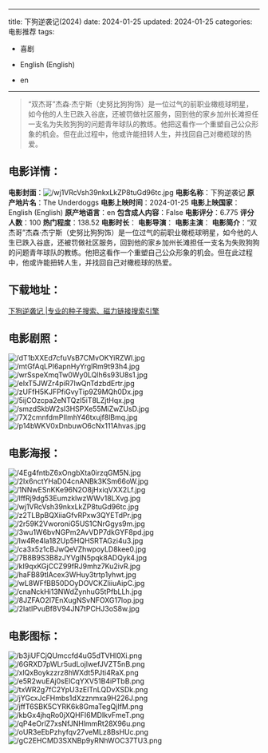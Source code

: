 
---
title: 下狗逆袭记(2024)
date: 2024-01-25
updated: 2024-01-25
categories: 电影推荐
tags:
- 喜剧

- English (English)
- en
---


> “双杰哥”杰森·杰宁斯（史努比狗狗饰）是一位过气的前职业橄榄球明星，如今他的人生已跌入谷底，还被罚做社区服务，回到他的家乡加州长滩担任一支名为失败狗狗的问题青年球队的教练。他把这看作一个重塑自己公众形象的机会。但在此过程中，他或许能扭转人生，并找回自己对橄榄球的热爱。

## **电影详情**：

**电影封面**：<img src="https://image.tmdb.org/t/p/w200/wj1VRcVsh39nkxLkZP8tuGd96tc.jpg" alt="/wj1VRcVsh39nkxLkZP8tuGd96tc.jpg" title="/wj1VRcVsh39nkxLkZP8tuGd96tc.jpg">
**电影名称**：下狗逆袭记
**原产地片名**：The Underdoggs
**电影上映时间**：2024-01-25
**电影上映国家**：English (English)
**原产地语言**：en
**包含成人内容**：False
**电影评分**：6.775
**评分人数**：100
**热门程度**：138.52
**电影时长**：
**电影导演**：
**电影主演**：
**电影简介**：“双杰哥”杰森·杰宁斯（史努比狗狗饰）是一位过气的前职业橄榄球明星，如今他的人生已跌入谷底，还被罚做社区服务，回到他的家乡加州长滩担任一支名为失败狗狗的问题青年球队的教练。他把这看作一个重塑自己公众形象的机会。但在此过程中，他或许能扭转人生，并找回自己对橄榄球的热爱。

## **下载地址**：
[下狗逆袭记 |专业的种子搜索、磁力链接搜索引擎](https://movie.amd794.com:2083/?search=The%20Underdoggs&ordering=&mode=match_phrase&page_size=10&page=1)
 

## **电影剧照**：
<img src="https://image.tmdb.org/t/p/original/dT1bXXEd7cfuVsB7CMvOKYiRZWl.jpg" alt="/dT1bXXEd7cfuVsB7CMvOKYiRZWl.jpg" title="/dT1bXXEd7cfuVsB7CMvOKYiRZWl.jpg"><img src="https://image.tmdb.org/t/p/original/mtGfAqLPI6apnHyYrgIRm9t93h4.jpg" alt="/mtGfAqLPI6apnHyYrgIRm9t93h4.jpg" title="/mtGfAqLPI6apnHyYrgIRm9t93h4.jpg"><img src="https://image.tmdb.org/t/p/original/wrSspeXmqTw0Wy0LQlh6s93U8s1.jpg" alt="/wrSspeXmqTw0Wy0LQlh6s93U8s1.jpg" title="/wrSspeXmqTw0Wy0LQlh6s93U8s1.jpg"><img src="https://image.tmdb.org/t/p/original/eIxT5JWZr4piR7IwQnTdzbdErtr.jpg" alt="/eIxT5JWZr4piR7IwQnTdzbdErtr.jpg" title="/eIxT5JWZr4piR7IwQnTdzbdErtr.jpg"><img src="https://image.tmdb.org/t/p/original/zUFfH5KJFPfiGvyTip9Z9MQh0Dx.jpg" alt="/zUFfH5KJFPfiGvyTip9Z9MQh0Dx.jpg" title="/zUFfH5KJFPfiGvyTip9Z9MQh0Dx.jpg"><img src="https://image.tmdb.org/t/p/original/5ijCOzcpa2eNTQzI5iT8LZjtHqx.jpg" alt="/5ijCOzcpa2eNTQzI5iT8LZjtHqx.jpg" title="/5ijCOzcpa2eNTQzI5iT8LZjtHqx.jpg"><img src="https://image.tmdb.org/t/p/original/smzdSkbW2sI3HSPXe55MiZwZUsD.jpg" alt="/smzdSkbW2sI3HSPXe55MiZwZUsD.jpg" title="/smzdSkbW2sI3HSPXe55MiZwZUsD.jpg"><img src="https://image.tmdb.org/t/p/original/7X2cmnfdmPIImhY46txujf8lBmq.jpg" alt="/7X2cmnfdmPIImhY46txujf8lBmq.jpg" title="/7X2cmnfdmPIImhY46txujf8lBmq.jpg"><img src="https://image.tmdb.org/t/p/original/p14bWKV0xDnbuwO6cNx111Ahvas.jpg" alt="/p14bWKV0xDnbuwO6cNx111Ahvas.jpg" title="/p14bWKV0xDnbuwO6cNx111Ahvas.jpg">

## **电影海报**：
<img src="https://image.tmdb.org/t/p/original/4Eg4fntbZ6xOngbXta0irzqGM5N.jpg" alt="/4Eg4fntbZ6xOngbXta0irzqGM5N.jpg" title="/4Eg4fntbZ6xOngbXta0irzqGM5N.jpg"><img src="https://image.tmdb.org/t/p/original/2Ix6nctYHaD04cnANBk3KSm66oW.jpg" alt="/2Ix6nctYHaD04cnANBk3KSm66oW.jpg" title="/2Ix6nctYHaD04cnANBk3KSm66oW.jpg"><img src="https://image.tmdb.org/t/p/original/1NNwESnKKe96N2O8jHxiqVXX2Lf.jpg" alt="/1NNwESnKKe96N2O8jHxiqVXX2Lf.jpg" title="/1NNwESnKKe96N2O8jHxiqVXX2Lf.jpg"><img src="https://image.tmdb.org/t/p/original/lffRj9dg53EumzklwzWWv18LXvg.jpg" alt="/lffRj9dg53EumzklwzWWv18LXvg.jpg" title="/lffRj9dg53EumzklwzWWv18LXvg.jpg"><img src="https://image.tmdb.org/t/p/original/wj1VRcVsh39nkxLkZP8tuGd96tc.jpg" alt="/wj1VRcVsh39nkxLkZP8tuGd96tc.jpg" title="/wj1VRcVsh39nkxLkZP8tuGd96tc.jpg"><img src="https://image.tmdb.org/t/p/original/z2TLBpBQXiiaGfvRPxw3QYETdPr.jpg" alt="/z2TLBpBQXiiaGfvRPxw3QYETdPr.jpg" title="/z2TLBpBQXiiaGfvRPxw3QYETdPr.jpg"><img src="https://image.tmdb.org/t/p/original/2r59K2VworoniG5US1CNrGgys9m.jpg" alt="/2r59K2VworoniG5US1CNrGgys9m.jpg" title="/2r59K2VworoniG5US1CNrGgys9m.jpg"><img src="https://image.tmdb.org/t/p/original/3wu1W6bvNGPm2AvVDP7dkGYF8pd.jpg" alt="/3wu1W6bvNGPm2AvVDP7dkGYF8pd.jpg" title="/3wu1W6bvNGPm2AvVDP7dkGYF8pd.jpg"><img src="https://image.tmdb.org/t/p/original/lw4Re4la182Up5HQHSRTAGzi4u3.jpg" alt="/lw4Re4la182Up5HQHSRTAGzi4u3.jpg" title="/lw4Re4la182Up5HQHSRTAGzi4u3.jpg"><img src="https://image.tmdb.org/t/p/original/ca3x5z1cBJwQeVZhwpoyLD8kee0.jpg" alt="/ca3x5z1cBJwQeVZhwpoyLD8kee0.jpg" title="/ca3x5z1cBJwQeVZhwpoyLD8kee0.jpg"><img src="https://image.tmdb.org/t/p/original/7B8B9S3B8zJYVgIN5pqk8ADQyk4.jpg" alt="/7B8B9S3B8zJYVgIN5pqk8ADQyk4.jpg" title="/7B8B9S3B8zJYVgIN5pqk8ADQyk4.jpg"><img src="https://image.tmdb.org/t/p/original/kI9qxKGjCCZ99fRJ9mhz7Ku2ivR.jpg" alt="/kI9qxKGjCCZ99fRJ9mhz7Ku2ivR.jpg" title="/kI9qxKGjCCZ99fRJ9mhz7Ku2ivR.jpg"><img src="https://image.tmdb.org/t/p/original/haFB89tlAcex3WHuy3trtp1yhwt.jpg" alt="/haFB89tlAcex3WHuy3trtp1yhwt.jpg" title="/haFB89tlAcex3WHuy3trtp1yhwt.jpg"><img src="https://image.tmdb.org/t/p/original/wL8WFfBB50DOyDOVCKZliiuAipC.jpg" alt="/wL8WFfBB50DOyDOVCKZliiuAipC.jpg" title="/wL8WFfBB50DOyDOVCKZliiuAipC.jpg"><img src="https://image.tmdb.org/t/p/original/cnaNckHi13NWdZynhuG5tPfbLLh.jpg" alt="/cnaNckHi13NWdZynhuG5tPfbLLh.jpg" title="/cnaNckHi13NWdZynhuG5tPfbLLh.jpg"><img src="https://image.tmdb.org/t/p/original/8JZFAO2I7EnXugNSvNFOXG17lop.jpg" alt="/8JZFAO2I7EnXugNSvNFOXG17lop.jpg" title="/8JZFAO2I7EnXugNSvNFOXG17lop.jpg"><img src="https://image.tmdb.org/t/p/original/2IatlPvuBf8V94JN7tPCHJ3oS8w.jpg" alt="/2IatlPvuBf8V94JN7tPCHJ3oS8w.jpg" title="/2IatlPvuBf8V94JN7tPCHJ3oS8w.jpg">

## **电影图标**：
<img src="https://image.tmdb.org/t/p/original/b3jiUFCjQUmccfd4uG5dTVHl0Xi.png" alt="/b3jiUFCjQUmccfd4uG5dTVHl0Xi.png" title="/b3jiUFCjQUmccfd4uG5dTVHl0Xi.png"><img src="https://image.tmdb.org/t/p/original/6GRXD7pWLr5udLojlwefJVZT5nB.png" alt="/6GRXD7pWLr5udLojlwefJVZT5nB.png" title="/6GRXD7pWLr5udLojlwefJVZT5nB.png"><img src="https://image.tmdb.org/t/p/original/xlQxBoykzzrz8hWXdt5PJti4RaX.png" alt="/xlQxBoykzzrz8hWXdt5PJti4RaX.png" title="/xlQxBoykzzrz8hWXdt5PJti4RaX.png"><img src="https://image.tmdb.org/t/p/original/e5R2wuEAj0sElCqYXV51B4iPTbB.png" alt="/e5R2wuEAj0sElCqYXV51B4iPTbB.png" title="/e5R2wuEAj0sElCqYXV51B4iPTbB.png"><img src="https://image.tmdb.org/t/p/original/txWR2g7fC2YpU3zEITnLQDvXSDk.png" alt="/txWR2g7fC2YpU3zEITnLQDvXSDk.png" title="/txWR2g7fC2YpU3zEITnLQDvXSDk.png"><img src="https://image.tmdb.org/t/p/original/jYGcxJcFHmbs1dXzznmxa9H226J.png" alt="/jYGcxJcFHmbs1dXzznmxa9H226J.png" title="/jYGcxJcFHmbs1dXzznmxa9H226J.png"><img src="https://image.tmdb.org/t/p/original/jffT6SBK5CYRK6k8GmaTegQjIfM.png" alt="/jffT6SBK5CYRK6k8GmaTegQjIfM.png" title="/jffT6SBK5CYRK6k8GmaTegQjIfM.png"><img src="https://image.tmdb.org/t/p/original/kbGx4jhqRo0jXQHFI6MDIkvFmeT.png" alt="/kbGx4jhqRo0jXQHFI6MDIkvFmeT.png" title="/kbGx4jhqRo0jXQHFI6MDIkvFmeT.png"><img src="https://image.tmdb.org/t/p/original/qP4eOrlZ7xsNfJNHlmmRt28X96u.png" alt="/qP4eOrlZ7xsNfJNHlmmRt28X96u.png" title="/qP4eOrlZ7xsNfJNHlmmRt28X96u.png"><img src="https://image.tmdb.org/t/p/original/oUR3eEbPzhyfqv27veMLz8BsHUc.png" alt="/oUR3eEbPzhyfqv27veMLz8BsHUc.png" title="/oUR3eEbPzhyfqv27veMLz8BsHUc.png"><img src="https://image.tmdb.org/t/p/original/gC2EHCMD3SXNBp9yRNhWOC37TU3.png" alt="/gC2EHCMD3SXNBp9yRNhWOC37TU3.png" title="/gC2EHCMD3SXNBp9yRNhWOC37TU3.png">

